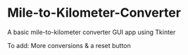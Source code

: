 # Mile-to-Kilometer-Converter

A basic mile-to-kilometer converter GUI app using Tkinter 


To add: More conversions & a reset button 

